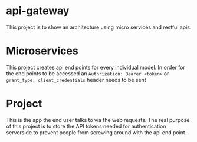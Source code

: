 # api-gateway
This project is to show an architecture using micro services and restful apis.

# Microservices
This project creates api end points for every individual model. In order for the end points to be accessed an `Authrization: Bearer <token>` or `grant_type: client_credentials` header needs to be sent

# Project
This is the app the end user talks to via the web requests. The real purpose of this project is to store the API tokens needed for authentication 
serverside to prevent people from screwing around with the api end point.
